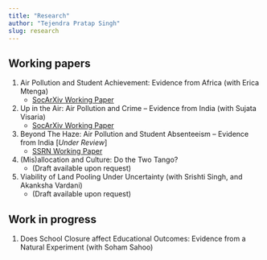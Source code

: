 ```yaml
---
title: "Research"
author: "Tejendra Pratap Singh"
slug: research
---
```


## Working papers 

1. Air Pollution and Student Achievement: Evidence from Africa (with Erica Mtenga)
    - <a href="https://doi.org/10.31219/osf.io/nm9dx" target="_blank">SocArXiv Working Paper</a>
2. Up in the Air: Air Pollution and Crime – Evidence from India (with Sujata Visaria)
    - <a href="https://osf.io/preprints/socarxiv/hs4xj/" target="_blank">SocArXiv Working Paper</a>   
3. Beyond The Haze: Air Pollution and Student Absenteeism – Evidence from India [_Under Review_]
    - <a href="https://papers.ssrn.com/sol3/papers.cfm?abstract_id=3680588" target="_blank">SSRN Working Paper</a>     
4. (Mis)allocation and Culture: Do the Two Tango? 
    - (Draft available upon request)
5. Viability of Land Pooling Under Uncertainty (with Srishti Singh, and Akanksha Vardani)
    - (Draft available upon request) 

## Work in progress

1. Does School Closure affect Educational Outcomes: Evidence from a Natural Experiment (with Soham Sahoo) 